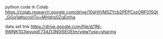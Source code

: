 python code in Colab
https://colab.research.google.com/drive/10qHtVM5ZYcb2PEPCssORF015Qt_GGq1a#scrollTo=MHghs0ZgEmha


data set link
https://drive.google.com/file/d/1Ni-9WNK1G3jpyuipE734Zt3N0i5EOElm/view?usp=sharing
